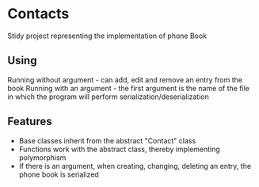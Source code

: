 # Contacts
Stidy project representing the implementation of phone Book
## Using
Running without argument - can add, edit and remove an entry from the book
Running with an argument - the first argument is the name of the file in which the program will perform serialization/deserialization
## Features
- Base classes inherit from the abstract "Contact" class
- Functions work with the abstract class, thereby implementing polymorphism
- If there is an argument, when creating, changing, deleting an entry, the phone book is serialized
